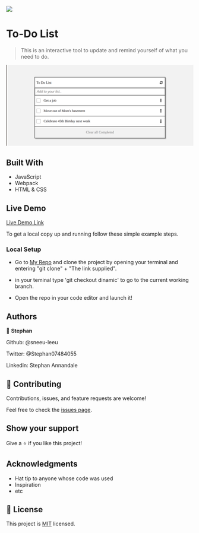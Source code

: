 ![](https://img.shields.io/badge/Microverse-blueviolet)

# To-Do List 

> This is an interactive tool to update and remind yourself of what you need to do.

![screenshot](./img/screen_shot.png)

## Built With

- JavaScript
- Webpack
- HTML & CSS

## Live Demo

[Live Demo Link](https://mystifying-blackwell-0a1fc0.netlify.app/)

To get a local copy up and running follow these simple example steps.

### Local Setup

- Go to [My Repo](https://github.com/sneeu-leeu/To-Do-List/tree/development) and clone the project by opening your terminal and entering "git clone" + "The link supplied". 

- in your teminal type 'git checkout dinamic' to go to the current working branch.

- Open the repo in your code editor and launch it!

## Authors

👤 **Stephan**

Github: @sneeu-leeu

Twitter: @Stephan07484055

Linkedin: Stephan Annandale



## 🤝 Contributing

Contributions, issues, and feature requests are welcome!

Feel free to check the [issues page](../../issues/).

## Show your support

Give a ⭐️ if you like this project!

## Acknowledgments

- Hat tip to anyone whose code was used
- Inspiration
- etc

## 📝 License

This project is [MIT](lic.url) licensed.
